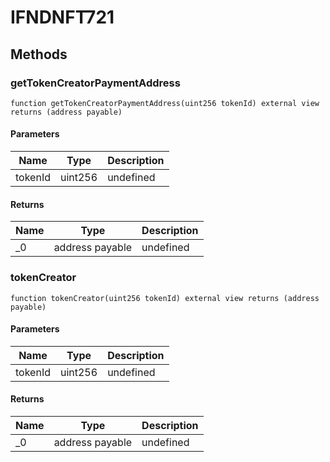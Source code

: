 # IFNDNFT721









## Methods

### getTokenCreatorPaymentAddress

```solidity
function getTokenCreatorPaymentAddress(uint256 tokenId) external view returns (address payable)
```





#### Parameters

| Name | Type | Description |
|---|---|---|
| tokenId | uint256 | undefined |

#### Returns

| Name | Type | Description |
|---|---|---|
| _0 | address payable | undefined |

### tokenCreator

```solidity
function tokenCreator(uint256 tokenId) external view returns (address payable)
```





#### Parameters

| Name | Type | Description |
|---|---|---|
| tokenId | uint256 | undefined |

#### Returns

| Name | Type | Description |
|---|---|---|
| _0 | address payable | undefined |




